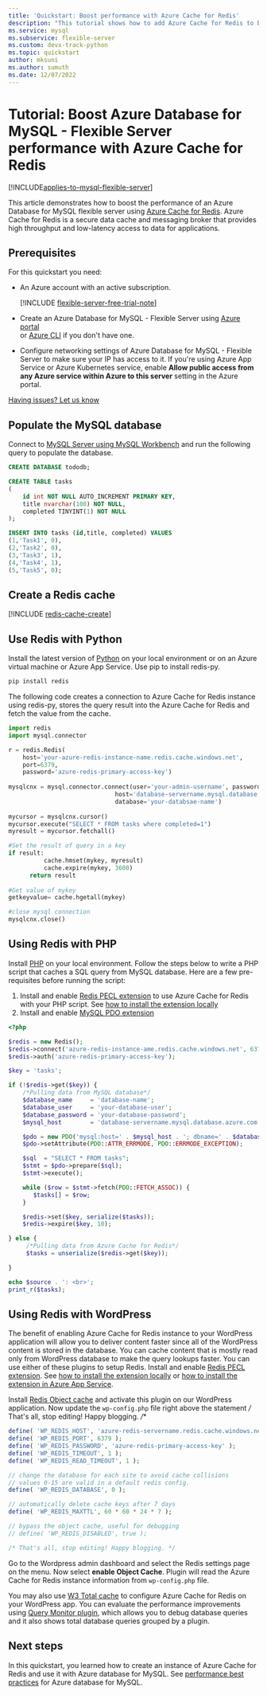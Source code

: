 ```yaml
---
title: 'Quickstart: Boost performance with Azure Cache for Redis'
description: "This tutorial shows how to add Azure Cache for Redis to boost performance for Azure Database for MySQL - Flexible Server."
ms.service: mysql
ms.subservice: flexible-server
ms.custom: devx-track-python
ms.topic: quickstart
author: mksuni
ms.author: sumuth 
ms.date: 12/07/2022
---
```


# Tutorial: Boost Azure Database for MySQL - Flexible Server performance with Azure Cache for Redis

[!INCLUDE[applies-to-mysql-flexible-server](../includes/applies-to-mysql-flexible-server.md)]

This article demonstrates how to boost the performance of an Azure Database for MySQL flexible server using [Azure Cache for Redis](../../azure-cache-for-redis/cache-overview.md). Azure Cache for Redis is a secure data cache and messaging broker that provides high throughput and low-latency access to data for applications.

## Prerequisites

For this quickstart you need:

- An Azure account with an active subscription. 

    [!INCLUDE [flexible-server-free-trial-note](../includes/flexible-server-free-trial-note.md)]
- Create an Azure Database for MySQL - Flexible Server using [Azure portal](./quickstart-create-server-portal.md) <br/> or [Azure CLI](./quickstart-create-server-cli.md) if you don't have one.
- Configure networking settings of Azure Database for MySQL - Flexible Server to make sure your IP has access to it. If you're using Azure App Service or Azure Kubernetes service, enable **Allow public access from any Azure service within Azure to this server** setting in the Azure portal.

[Having issues? Let us know](https://github.com/MicrosoftDocs/azure-docs/issues)

## Populate the MySQL database

Connect to [MySQL Server using MySQL Workbench](connect-workbench.md) and run the following query to populate the database. 

```sql
CREATE DATABASE tododb;

CREATE TABLE tasks
(
	id int NOT NULL AUTO_INCREMENT PRIMARY KEY,
	title nvarchar(100) NOT NULL,
	completed TINYINT(1) NOT NULL
);

INSERT INTO tasks (id,title, completed) VALUES
(1,'Task1', 0),
(2,'Task2', 0),
(3,'Task3', 1),
(4,'Task4', 1),
(5,'Task5', 0);

```

## Create a Redis cache

[!INCLUDE [redis-cache-create](../../azure-cache-for-redis/includes/redis-cache-create.md)]

## Use Redis with Python

Install the latest version of [Python](https://www.python.org/) on your local environment or on an Azure virtual machine or Azure App Service. Use pip to install redis-py.

```python
pip install redis
```

The following code creates a connection to Azure Cache for Redis instance using redis-py, stores the query result into the Azure Cache for Redis and fetch the value from the cache.

```python
import redis
import mysql.connector

r = redis.Redis(
    host='your-azure-redis-instance-name.redis.cache.windows.net',
    port=6379, 
    password='azure-redis-primary-access-key')
    
mysqlcnx = mysql.connector.connect(user='your-admin-username', password='db-user-password',
                              host='database-servername.mysql.database.azure.com',
                              database='your-databsae-name')
			      
mycursor = mysqlcnx.cursor()
mycursor.execute("SELECT * FROM tasks where completed=1")
myresult = mycursor.fetchall()

#Set the result of query in a key 
if result:
          cache.hmset(mykey, myresult)
          cache.expire(mykey, 3600)
      return result
      
#Get value of mykey
getkeyvalue= cache.hgetall(mykey)

#close mysql connection
mysqlcnx.close()
```

## Using Redis with PHP

Install [PHP](https://www.php.net/manual/en/install.php) on your local environment. Follow the steps below to write a PHP script that caches a SQL query from MySQL database. Here are a few pre-requisites before running the script:

1. Install and enable [Redis PECL extension](https://pecl.php.net/package/redis) to use Azure Cache for Redis with your PHP script. See [how to install the extension locally](https://github.com/phpredis/phpredis/blob/develop/INSTALL.md) 
2. Install and enable [MySQL PDO extension](https://www.php.net/manual/en/ref.pdo-mysql.php)

```php
<?php

$redis = new Redis();
$redis->connect('azure-redis-instance-ame.redis.cache.windows.net', 6379);
$redis->auth('azure-redis-primary-access-key');

$key = 'tasks';

if (!$redis->get($key)) {
    /*Pulling data from MySQL database*/
    $database_name     = 'database-name';
    $database_user     = 'your-database-user';
    $database_password = 'your-database-password';
    $mysql_host        = 'database-servername.mysql.database.azure.com';

    $pdo = new PDO('mysql:host=' . $mysql_host . '; dbname=' . $database_name, $database_user, $database_password);
    $pdo->setAttribute(PDO::ATTR_ERRMODE, PDO::ERRMODE_EXCEPTION);

    $sql  = "SELECT * FROM tasks";
    $stmt = $pdo->prepare($sql);
    $stmt->execute();

    while ($row = $stmt->fetch(PDO::FETCH_ASSOC)) {
       $tasks[] = $row;
    }

    $redis->set($key, serialize($tasks));
    $redis->expire($key, 10);

} else {
     /*Pulling data from Azure Cache for Redis*/
     $tasks = unserialize($redis->get($key));

}

echo $source . ': <br>';
print_r($tasks);
```

## Using Redis with WordPress

The benefit of enabling Azure Cache for Redis instance to your WordPress application will allow you to deliver content faster since all of the WordPress content is stored in the database. You can cache content that is mostly read only from WordPress database to make the query lookups faster. You can use either of these plugins to setup Redis.  Install and enable [Redis PECL extension](https://pecl.php.net/package/redis). See [how to install the extension locally](https://github.com/phpredis/phpredis/blob/develop/INSTALL.md) or [how to install the extension in Azure App Service](../../app-service/configure-language-php.md).

Install [Redis Object cache](https://wordpress.org/plugins/redis-cache/) and activate this plugin on our WordPress application. Now update the `wp-config.php` file right above the statement */* That's all, stop editing! Happy blogging. */**

```php
define( 'WP_REDIS_HOST', 'azure-redis-servername.redis.cache.windows.net' );
define( 'WP_REDIS_PORT', 6379 );
define( 'WP_REDIS_PASSWORD', 'azure-redis-primary-access-key' );
define( 'WP_REDIS_TIMEOUT', 1 );
define( 'WP_REDIS_READ_TIMEOUT', 1 );

// change the database for each site to avoid cache collisions
// values 0-15 are valid in a default redis config.
define( 'WP_REDIS_DATABASE', 0 );

// automatically delete cache keys after 7 days
define( 'WP_REDIS_MAXTTL', 60 * 60 * 24 * 7 );

// bypass the object cache, useful for debugging
// define( 'WP_REDIS_DISABLED', true );

/* That's all, stop editing! Happy blogging. */

```

Go to the Wordpress admin dashboard and select the Redis settings page on the menu. Now select **enable Object Cache**. Plugin will read the Azure Cache for Redis instance  information from `wp-config.php` file.

You may also use [W3 Total cache](https://wordpress.org/plugins/w3-total-cache/) to configure Azure Cache for Redis on your WordPress app. You can evaluate the performance improvements using [Query Monitor plugin](https://wordpress.org/plugins/query-monitor/), which allows you to debug database queries and it also shows total database queries grouped by a plugin.  

## Next steps

In this quickstart, you learned how to create an instance of Azure Cache for Redis and use it with Azure database for MySQL. See [performance best practices](../single-server/concept-performance-best-practices.md) for Azure database for MySQL.
